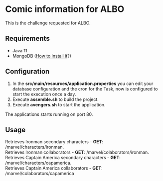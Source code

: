 # Comic information for ALBO

This is the challenge requested for ALBO.
## Requirements

+ Java 11
+ MongoDB ([How to install it](https://docs.mongodb.com/manual/installation/)?)


## Configuration

1. In the **src/main/resources/application.properties** you can edit your database configuration and the cron for the Task, now is configured to start the execution once a day.
2. Execute **assemble.sh** to build the project.
3. Execute **avengers.sh** to start the application.

The applications starts running on port 80.

## Usage

Retrieves Ironman secondary characters - **GET**: /marvel/characters/ironman.  
Retrieves Ironman collaborators - **GET**: /marvel/colaborators/ironman.   
Retrieves Captain America secondary characters - **GET**: /marvel/characters/capamerica.    
Retrieves Captain America collaborators - **GET**: /marvel/colaborators/capamerica
